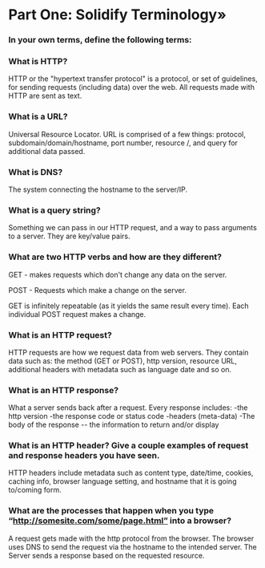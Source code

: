 # Part One: Solidify Terminology»

### In your own terms, define the following terms:
### What is HTTP?
HTTP or the "hypertext transfer protocol" is a protocol, or set of guidelines, for sending requests (including data) over the web. All requests made with HTTP are sent as text.
### What is a URL?
Universal Resource Locator.
URL is comprised of a few things: protocol, subdomain/domain/hostname, port number, resource /, and query for additional data passed.

### What is DNS?
The system connecting the hostname to the server/IP.

### What is a query string?
Something we can pass in our HTTP request, and a way to pass arguments to a server. They are key/value pairs.

### What are two HTTP verbs and how are they different?
GET - makes requests which don't change any data on the server.

POST - Requests which make a change on the server.

GET is infinitely repeatable (as it yields the same result every time). Each individual POST request makes a change.

### What is an HTTP request?
HTTP requests are how we request data from web servers. They contain data such as: the method (GET or POST), http version, resource URL, additional headers with metadata such as language date and so on.

### What is an HTTP response?
What a server sends back after a request.
Every response includes:
-the http version
-the response code or status code
-headers (meta-data)
-The body of the response -- the information to return and/or display

### What is an HTTP header? Give a couple examples of request and response headers you have seen.
HTTP headers include metadata such as content type, date/time, cookies, caching info, browser language setting, and hostname that it is going to/coming form.


### What are the processes that happen when you type “http://somesite.com/some/page.html” into a browser?
A request gets made with the http protocol from the browser. The browser uses DNS to send the request via the hostname to the intended server. The Server sends a response based on the requested resource.

